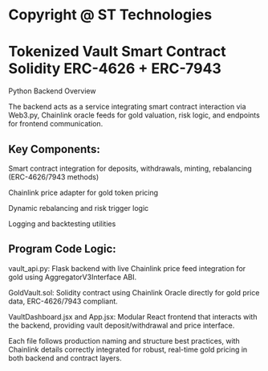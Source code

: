 #  Copyright @ ST Technologies

# Tokenized Vault Smart Contract Solidity ERC-4626 + ERC-7943

Python Backend Overview

The backend acts as a service integrating smart contract interaction via Web3.py, Chainlink oracle feeds for gold valuation, risk logic, and endpoints for frontend communication.

## Key Components:

Smart contract integration for deposits, withdrawals, minting, rebalancing (ERC-4626/7943 methods)

Chainlink price adapter for gold token pricing

Dynamic rebalancing and risk trigger logic

Logging and backtesting utilities

## Program Code Logic:

vault_api.py: Flask backend with live Chainlink price feed integration for gold using AggregatorV3Interface ABI.

GoldVault.sol: Solidity contract using Chainlink Oracle directly for gold price data, ERC-4626/7943 compliant.

VaultDashboard.jsx and App.jsx: Modular React frontend that interacts with the backend, providing vault deposit/withdrawal and price interface.

Each file follows production naming and structure best practices, with Chainlink details correctly integrated for robust, real-time gold pricing in both backend and contract layers.
